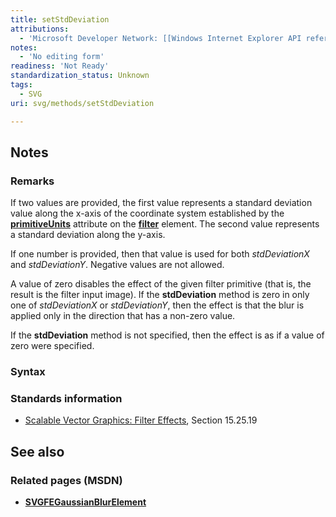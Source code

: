 ```yaml
---
title: setStdDeviation
attributions:
  - 'Microsoft Developer Network: [[Windows Internet Explorer API reference](http://msdn.microsoft.com/en-us/library/ie/hh828809%28v=vs.85%29.aspx) Article]'
notes:
  - 'No editing form'
readiness: 'Not Ready'
standardization_status: Unknown
tags:
  - SVG
uri: svg/methods/setStdDeviation

---
```

## <span>Notes</span>

### <span>Remarks</span>

If two values are provided, the first value represents a standard deviation value along the x-axis of the coordinate system established by the [**primitiveUnits**](/svg/properties/primitiveUnits) attribute on the [**filter**](/svg/elements/filter) element. The second value represents a standard deviation along the y-axis.

If one number is provided, then that value is used for both *stdDeviationX* and *stdDeviationY*. Negative values are not allowed.

A value of zero disables the effect of the given filter primitive (that is, the result is the filter input image). If the **stdDeviation** method is zero in only one of *stdDeviationX* or *stdDeviationY*, then the effect is that the blur is applied only in the direction that has a non-zero value.

If the **stdDeviation** method is not specified, then the effect is as if a value of zero were specified.

### <span>Syntax</span>

### <span>Standards information</span>

-   [Scalable Vector Graphics: Filter Effects](http://go.microsoft.com/fwlink/p/?linkid=226062), Section 15.25.19

## <span>See also</span>

### <span>Related pages (MSDN)</span>

-   [**SVGFEGaussianBlurElement**](/svg/elements/feGaussianBlur)
